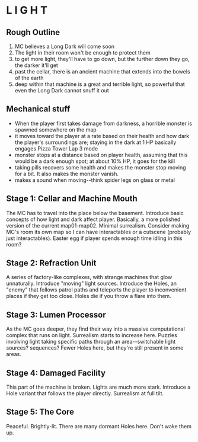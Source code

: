 # L I G H T
## Rough Outline
1. MC believes a Long Dark will come soon
2. The light in their room won't be enough to protect them
3. to get more light, they'll have to go down, but the further down they go, the darker it'll get
4. past the cellar, there is an ancient machine that extends into the bowels of the earth
5. deep within that machine is a great and terrible light, so powerful that even the Long Dark cannot snuff it out

## Mechanical stuff
- When the player first takes damage from darkness, a horrible monster is spawned somewhere on the map
- it moves toward the player at a rate based on their health and how dark the player's surroundings are; staying in the dark at 1 HP basically engages Pizza Tower Lap 3 mode
- monster stops at a distance based on player health, assuming that this would be a dark enough spot; at about 10% HP, it goes for the kill
- taking pills recovers some health and makes the monster stop moving for a bit. It also makes the monster vanish.
- makes a sound when moving--think spider legs on glass or metal

## Stage 1: Cellar and Machine Mouth
The MC has to travel into the place below the basement. Introduce basic concepts of how light and dark affect player. Basically, a more polished version of the current map01-map02. Minimal surrealism. Consider making MC's room its own map so I can have interactables or a cutscene (probably just interactables). Easter egg if player spends enough time idling in this room?

## Stage 2: Refraction Unit
A series of factory-like complexes, with strange machines that glow unnaturally. Introduce "moving" light sources. Introduce the Holes, an "enemy" that follows patrol paths and teleports the player to inconvenient places if they get too close. Holes die if you throw a flare into them.

## Stage 3: Lumen Processor
As the MC goes deeper, they find their way into a massive computational complex that runs on light. Surrealism starts to increase here. Puzzles involving light taking specific paths through an area--switchable light sources? sequences? Fewer Holes here, but they're still present in some areas.

## Stage 4: Damaged Facility
This part of the machine is broken. Lights are much more stark. Introduce a Hole variant that follows the player directly. Surrealism at full tilt.

## Stage 5: The Core
Peaceful. Brightly-lit. There are many dormant Holes here. Don't wake them up.